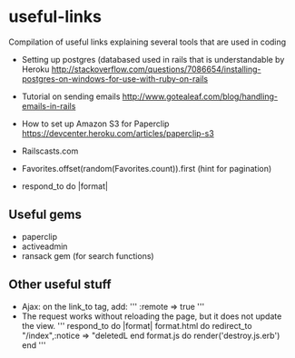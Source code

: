 # useful-links
Compilation of useful links explaining several tools that are used in coding

- Setting up postgres (databased used in rails that is understandable by Heroku
http://stackoverflow.com/questions/7086654/installing-postgres-on-windows-for-use-with-ruby-on-rails

- Tutorial on sending emails
http://www.gotealeaf.com/blog/handling-emails-in-rails

- How to set up Amazon S3 for Paperclip
https://devcenter.heroku.com/articles/paperclip-s3

- Railscasts.com

- Favorites.offset(random(Favorites.count)).first  (hint for pagination)
- respond_to do |format|

## Useful gems
- paperclip
- activeadmin
- ransack gem (for search functions)

## Other useful stuff
- Ajax: on the link_to tag, add:
''' :remote => true ''' 
- The request works without reloading the page, but it does not update the view.
''' respond_to do |format|
  format.html do
    redirect_to "/index",:notice => "deletedL
  end
  format.js do
    render('destroy.js.erb')
  end
'''


